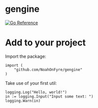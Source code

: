 # gengine

[![Go Reference](https://pkg.go.dev/badge/github.com/NoahOnFyre/gengine.svg)](https://pkg.go.dev/github.com/NoahOnFyre/gengine)

# Add to your project

Import the package:

```golang
import (
    "github.com/NoahOnFyre/gengine"
)
```

Take use of your first util:

```golang
logging.Log("Hello, world!")
in := logging.Input("Input some text: ")
logging.Warn(in)
```
